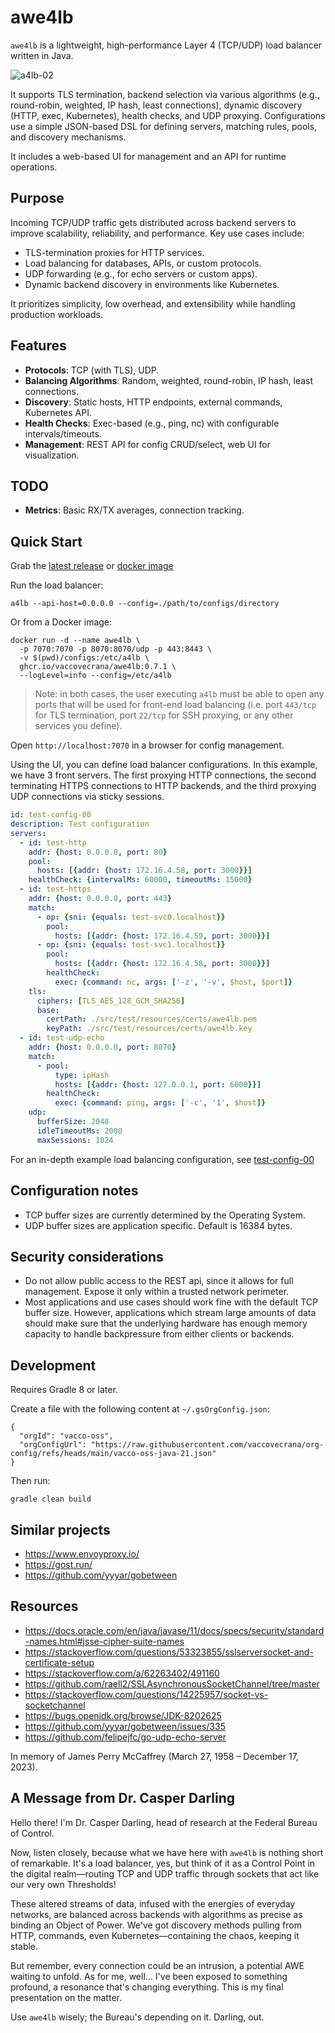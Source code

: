 # awe4lb

`awe4lb` is a lightweight, high-performance Layer 4 (TCP/UDP) load balancer written in Java.

![a4lb-02](./docs/img/a4lb-02.png)

It supports TLS termination, backend selection via various algorithms (e.g., round-robin, weighted, IP hash, least connections), dynamic discovery (HTTP, exec, Kubernetes), health checks, and UDP proxying. Configurations use a simple JSON-based DSL for defining servers, matching rules, pools, and discovery mechanisms.

It includes a web-based UI for management and an API for runtime operations.

## Purpose

Incoming TCP/UDP traffic gets distributed across backend servers to improve scalability, reliability, and performance. Key use cases include:

- TLS-termination proxies for HTTP services.
- Load balancing for databases, APIs, or custom protocols.
- UDP forwarding (e.g., for echo servers or custom apps).
- Dynamic backend discovery in environments like Kubernetes.

It prioritizes simplicity, low overhead, and extensibility while handling production workloads.

## Features

- **Protocols**: TCP (with TLS), UDP.
- **Balancing Algorithms**: Random, weighted, round-robin, IP hash, least connections.
- **Discovery**: Static hosts, HTTP endpoints, external commands, Kubernetes API.
- **Health Checks**: Exec-based (e.g., ping, nc) with configurable intervals/timeouts.
- **Management**: REST API for config CRUD/select, web UI for visualization.

## TODO

- **Metrics**: Basic RX/TX averages, connection tracking.

## Quick Start

Grab the [latest release](https://github.com/vaccovecrana/awe4lb/releases) or [docker image](https://github.com/vaccovecrana/awe4lb/pkgs/container/awe4lb)

Run the load balancer:
```shell
a4lb --api-host=0.0.0.0 --config=./path/to/configs/directory
```

Or from a Docker image:
```shell
docker run -d --name awe4lb \
  -p 7070:7070 -p 8070:8070/udp -p 443:8443 \
  -v $(pwd)/configs:/etc/a4lb \
  ghcr.io/vaccovecrana/awe4lb:0.7.1 \
  --logLevel=info --config=/etc/a4lb
```

> Note: in both cases, the user executing `a4lb` must be able to open any ports that will be used for front-end load balancing (i.e. port `443/tcp` for TLS termination, port `22/tcp` for SSH proxying, or any other services you define).

Open `http://localhost:7070` in a browser for config management.

Using the UI, you can define load balancer configurations. In this example, we have 3 front servers. The first proxying HTTP connections, the second terminating HTTPS connections to HTTP backends, and the third proxying UDP connections via sticky sessions.

```yaml
id: test-config-00
description: Test configuration
servers:
  - id: test-http
    addr: {host: 0.0.0.0, port: 80}
    pool:
      hosts: [{addr: {host: 172.16.4.58, port: 3000}}]
    healthCheck: {intervalMs: 60000, timeoutMs: 15000}
  - id: test-https
    addr: {host: 0.0.0.0, port: 443}
    match:
      - op: {sni: {equals: test-svc0.localhost}}
        pool:
          hosts: [{addr: {host: 172.16.4.59, port: 3000}}]
      - op: {sni: {equals: test-svc1.localhost}}
        pool:
          hosts: [{addr: {host: 172.16.4.58, port: 3000}}]
        healthCheck:
          exec: {command: nc, args: ['-z', '-v', $host, $port]}
    tls:
      ciphers: [TLS_AES_128_GCM_SHA256]
      base:
        certPath: ./src/test/resources/certs/awe4lb.pem
        keyPath: ./src/test/resources/certs/awe4lb.key
  - id: test-udp-echo
    addr: {host: 0.0.0.0, port: 8070}
    match:
      - pool:
          type: ipHash
          hosts: [{addr: {host: 127.0.0.1, port: 6000}}]
        healthCheck:
          exec: {command: ping, args: ['-c', '1', $host]}
    udp:
      bufferSize: 2048
      idleTimeoutMs: 2000
      maxSessions: 1024
```

For an in-depth example load balancing configuration, see [test-config-00](./a4-test/src/test/resources/test-config-00.json)

## Configuration notes

- TCP buffer sizes are currently determined by the Operating System.
- UDP buffer sizes are application specific. Default is 16384 bytes.

## Security considerations

- Do not allow public access to the REST api, since it allows for full management. Expose it only within a trusted network perimeter.
- Most applications and use cases should work fine with the default TCP buffer size. However, applications which stream large amounts of data should make sure that the underlying hardware has enough memory capacity to handle backpressure from either clients or backends.

## Development

Requires Gradle 8 or later.

Create a file with the following content at `~/.gsOrgConfig.json`:

```
{
  "orgId": "vacco-oss",
  "orgConfigUrl": "https://raw.githubusercontent.com/vaccovecrana/org-config/refs/heads/main/vacco-oss-java-21.json"
}
```

Then run:

```
gradle clean build
```

## Similar projects

- https://www.envoyproxy.io/
- https://gost.run/
- https://github.com/yyyar/gobetween

## Resources

- https://docs.oracle.com/en/java/javase/11/docs/specs/security/standard-names.html#jsse-cipher-suite-names
- https://stackoverflow.com/questions/53323855/sslserversocket-and-certificate-setup
- https://stackoverflow.com/a/62263402/491160
- https://github.com/raell2/SSLAsynchronousSocketChannel/tree/master
- https://stackoverflow.com/questions/14225957/socket-vs-socketchannel
- https://bugs.openjdk.org/browse/JDK-8202625
- https://github.com/yyyar/gobetween/issues/335
- https://github.com/felipejfc/go-udp-echo-server

In memory of James Perry McCaffrey (March 27, 1958 – December 17, 2023).

## A Message from Dr. Casper Darling

Hello there! I'm Dr. Casper Darling, head of research at the Federal Bureau of Control.

Now, listen closely, because what we have here with `awe4lb` is nothing short of remarkable.
It's a load balancer, yes, but think of it as a Control Point in the digital realm—routing TCP and UDP traffic through sockets that act like our very own Thresholds!

These altered streams of data, infused with the energies of everyday networks, are balanced across backends with algorithms as precise as binding an Object of Power.
We've got discovery methods pulling from HTTP, commands, even Kubernetes—containing the chaos, keeping it stable.

But remember, every connection could be an intrusion, a potential AWE waiting to unfold.
As for me, well... I've been exposed to something profound, a resonance that's changing everything. This is my final presentation on the matter.

Use `awe4lb` wisely; the Bureau's depending on it. Darling, out.
